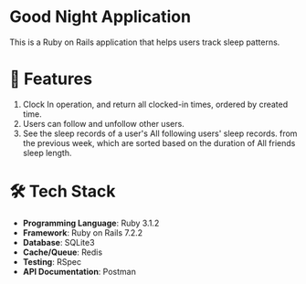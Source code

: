 # Good Night Application

This is a Ruby on Rails application that helps users track sleep patterns.

# 🚀 Features
1. Clock In operation, and return all clocked-in times, ordered by
   created time.
2. Users can follow and unfollow other users.
3. See the sleep records of a user's All following users' sleep
   records. from the previous week, which are sorted based on the duration
   of All friends sleep length.

# 🛠 Tech Stack

- **Programming Language**: Ruby 3.1.2
- **Framework**: Ruby on Rails 7.2.2
- **Database**: SQLite3
- **Cache/Queue**: Redis
- **Testing**: RSpec
- **API Documentation**: Postman